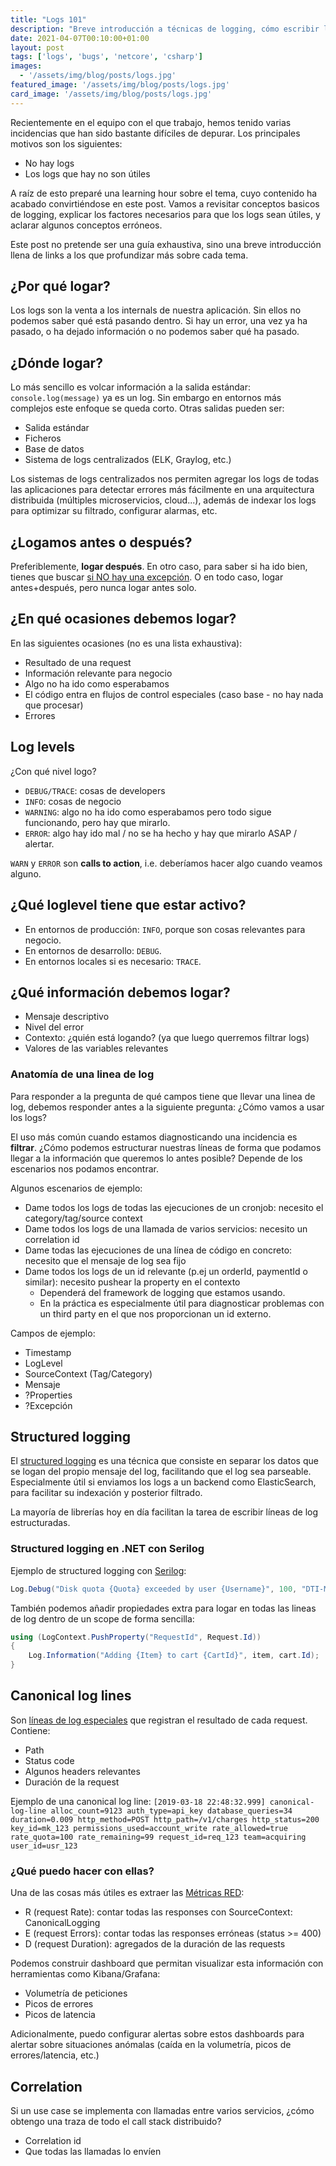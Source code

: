 ```yaml
---
title: "Logs 101"
description: "Breve introducción a técnicas de logging, cómo escribir logs útiles que faciliten la tarea de diagnóstico de incidencias en aplicaciones software."
date: 2021-04-07T00:10:00+01:00
layout: post
tags: ['logs', 'bugs', 'netcore', 'csharp']
images:
  - '/assets/img/blog/posts/logs.jpg'
featured_image: '/assets/img/blog/posts/logs.jpg'
card_image: '/assets/img/blog/posts/logs.jpg'
---
```


Recientemente en el equipo con el que trabajo, hemos tenido varias incidencias que han sido bastante difíciles de depurar. Los principales motivos son los siguientes:

- No hay logs
- Los logs que hay no son útiles

A raíz de esto preparé una learning hour sobre el tema, cuyo contenido ha acabado convirtiéndose en este post. Vamos a revisitar conceptos basicos de logging, explicar los factores necesarios para que los logs sean útiles, y aclarar algunos conceptos erróneos.

Este post no pretende ser una guía exhaustiva, sino una breve introducción llena de links a los que profundizar más sobre cada tema.

## ¿Por qué logar?
Los logs son la venta a los internals de nuestra aplicación. Sin ellos no podemos saber qué está pasando dentro. Si hay un error, una vez ya ha pasado, o ha dejado información o no podemos saber qué ha pasado.

## ¿Dónde logar?
Lo más sencillo es volcar información a la salida estándar: `console.log(message)` ya es un log. Sin embargo en entornos más complejos este enfoque se queda corto. Otras salidas pueden ser:

- Salida estándar
- Ficheros
- Base de datos
- Sistema de logs centralizados (ELK, Graylog, etc.)

Los sistemas de logs centralizados nos permiten agregar los logs de todas las aplicaciones para detectar errores más fácilmente en una arquitectura distribuida (múltiples microservicios, cloud...), además de indexar los logs para optimizar su filtrado, configurar alarmas, etc.

## ¿Logamos antes o después?
Preferiblemente, **logar después**. En otro caso, para saber si ha ido bien, tienes que buscar [si NO hay una excepción](https://tuhrig.de/my-logging-best-practices/).
O en todo caso, logar antes+después, pero nunca logar antes solo.

## ¿En qué ocasiones debemos logar?
En las siguientes ocasiones (no es una lista exhaustiva):

- Resultado de una request
- Información relevante para negocio
- Algo no ha ido como esperabamos
- El código entra en flujos de control especiales (caso base - no hay nada que procesar)
- Errores

## Log levels
¿Con qué nivel logo?
- `DEBUG/TRACE`: cosas de developers
- `INFO`: cosas de negocio
- `WARNING`: algo no ha ido como esperabamos pero todo sigue funcionando, pero hay que mirarlo.
- `ERROR`: algo hay ido mal / no se ha hecho y hay que mirarlo ASAP / alertar.

`WARN` y `ERROR` son **calls to action**, i.e. deberíamos hacer algo cuando veamos alguno.

## ¿Qué loglevel tiene que estar activo?
- En entornos de producción: `INFO`, porque son cosas relevantes para negocio.
- En entornos de desarrollo: `DEBUG`.
- En entornos locales si es necesario: `TRACE`.

## ¿Qué información debemos logar?
- Mensaje descriptivo
- Nivel del error
- Contexto: ¿quién está logando? (ya que luego querremos filtrar logs)
- Valores de las variables relevantes

### Anatomía de una linea de log
Para responder a la pregunta de qué campos tiene que llevar una linea de log, debemos responder antes a la siguiente pregunta: ¿Cómo vamos a usar los logs?

El uso más común cuando estamos diagnosticando una incidencia es **filtrar**. ¿Cómo podemos estructurar nuestras líneas de forma que podamos llegar a la información que queremos lo antes posible? Depende de los escenarios nos podamos encontrar.

Algunos escenarios de ejemplo:

- Dame todos los logs de todas las ejecuciones de un cronjob: necesito el category/tag/source context
- Dame todos los logs de una llamada de varios servicios: necesito un correlation id
- Dame todas las ejecuciones de una línea de código en concreto: necesito que el mensaje de log sea fijo
- Dame todos los logs de un id relevante (p.ej un orderId, paymentId o similar): necesito pushear la property en el contexto
  - Dependerá del framework de logging que estamos usando.
  - En la práctica es especialmente útil para diagnosticar problemas con un third party en el que nos proporcionan un id externo.

Campos de ejemplo:
- Timestamp
- LogLevel
- SourceContext (Tag/Category)
- Mensaje
- ?Properties
- ?Excepción

## Structured logging
El [structured logging](https://stackify.com/what-is-structured-logging-and-why-developers-need-it/) es una técnica que consiste en separar los datos que se logan del propio mensaje del log, facilitando que el log sea parseable. Especialmente útil si enviamos los logs a un backend como ElasticSearch, para facilitar su indexación y posterior filtrado.

La mayoría de librerías hoy en día facilitan la tarea de escribir líneas de log estructuradas.

### Structured logging en .NET con Serilog
Ejemplo de structured logging con [Serilog](https://benfoster.io/blog/serilog-best-practices):

```csharp
Log.Debug("Disk quota {Quota} exceeded by user {Username}", 100, "DTI-Matt");
```

También podemos añadir propiedades extra para logar en todas las lineas de log dentro de un scope de forma sencilla:

```csharp
using (LogContext.PushProperty("RequestId", Request.Id))
{
    Log.Information("Adding {Item} to cart {CartId}", item, cart.Id);
}
```

## Canonical log lines
Son [líneas de log especiales](https://stripe.com/blog/canonical-log-lines) que registran el resultado de cada request. Contiene:
- Path
- Status code
- Algunos headers relevantes 
- Duración de la request

Ejemplo de una canonical log line:
`[2019-03-18 22:48:32.999] canonical-log-line alloc_count=9123 auth_type=api_key database_queries=34 duration=0.009 http_method=POST http_path=/v1/charges http_status=200 key_id=mk_123 permissions_used=account_write rate_allowed=true rate_quota=100 rate_remaining=99 request_id=req_123 team=acquiring user_id=usr_123`

### ¿Qué puedo hacer con ellas?
Una de las cosas más útiles es extraer las [Métricas RED](https://www.weave.works/blog/the-red-method-key-metrics-for-microservices-architecture/):
- R (request Rate): contar todas las responses con SourceContext: CanonicalLogging
- E (request Errors): contar todas las responses erróneas (status >= 400)
- D (request Duration): agregados de la duración de las requests

Podemos construir dashboard que permitan visualizar esta información con herramientas como Kibana/Grafana:
- Volumetría de peticiones
- Picos de errores
- Picos de latencia

Adicionalmente, puedo configurar alertas sobre estos dashboards para alertar sobre situaciones anómalas (caída en la volumetría, picos de errores/latencia, etc.)

## Correlation
Si un use case se implementa con llamadas entre varios servicios, ¿cómo obtengo una traza de todo el call stack distribuido?
- Correlation id
- Que todas las llamadas lo envíen
